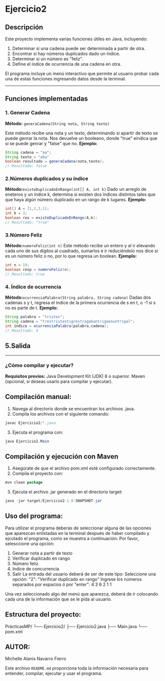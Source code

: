 # Ejercicio2

## Descripción

Este proyecto implementa varias funciones útiles en Java, incluyendo:

1. Determinar si una cadena puede ser determinada a partir de otra.
2. Encontrar si hay números duplicados dado un índice.
3. Determinar si un número es "feliz".
4. Define el índice de ocurrencia de una cadena en otra.

El programa incluye un menú interactivo que permite al usuario probar cada una de estas funciones ingresando datos desde la terminal.

---

## Funciones implementadas

### 1. Generar Cadena
**Método:** `generaCadena(String nota, String texto)`

Este método recibe una nota y un texto, determinando si apartir de texto se puede genrar la nota. Nos devuelve un booleano, donde "true" eindica que sí se puede genrar y "false" que no.
**Ejemplo:**
```java
String cadena = "aa";
String texto = "aba"
boolean resultado = generaCadena(nota,texto);
// Resultado: false
```
### 2.Números duplicados y su índice
**Método:**`existeDuplicadoEnRango(int[] A, int k)`
Dado un arreglo de eneteros y un índice k, determina si existen dos índices distintos tales que que
haya algún número duplicado en un rango de k lugares.
**Ejemplo:**
```java
int[] A = [1,2,3,1];
int k = 3;
boolean res = existeDuplicadoEnRango(A,k):
// Resultado: "true"
```
### 3.Número Feliz
**Método:**`numeroFeliz(int n)`
Este método recibe un entero y al ir elevando cada uno de sus dígitos al cuadrado, sumarlos e ir reduciéndolo nos dice si es un número feliz o no, por lo que regresa un boolean. 
**Ejemplo:**
```java
int n = 19;
boolean resp = numeroFeliz(n);
// Resultado: true
```
### 4. Índice de ocurrencia
**Método:**`ocurrenciaPalabra(String palabra, String cadena)`
Dadas dos cadenas s y t, regresa el índice de la primera ocurrencia de s en t, o -1 si s
no es parte de t.
**Ejemplo:**
```java
String palabra = "tristes";
String cadena = "trestristestigrestragabantrigoenuntrigal";
int índice = ocurrenciaPalabra(palabra,cadena);
// Resultado: 4
```
## 5.Salida
---

### ¿Cómo compilar y ejecutar?
**Requisitos previos:**
Java Development Kit (JDK) 8 o superior.
Maven (opcional, si deseas usarlo para compilar y ejecutar).

## Compilación manual:
1. Navega al directorio donde se encuentran los archivos .java.
2. Compila los archivos con el siguiente comando:
```java
javac Ejercicio2/*.java
```
3. Ejecuta el programa con:
```java
java Ejercicio2.Main
```
## Compilación y ejecución con Maven
1. Asegúrate de que el archivo pom.xml esté configurado correctamente.
2. Compila el proyecto con:
```java
mvn clean package
```
3. Ejecuta el archivo .jar generado en el directorio target:
```java
java -jar target/Ejercicio2-1.0-SNAPSHOT.jar
```
## Uso del programa:
Para utilizar el programa deberás de seleccionar alguna de las opciones que aparezcan enlistadas en la terminal después de haber compilado y ejcutado el programa, como se muestra a continuación:
Por favor, selesccione una opción:
1. Generar nota a partir de texto
2. Verificar duplicado en rango
3. Número feliz
4. Indice de concurrencia
5. Salir
La entrada del usuario deberá de ser de este tipo:
Seleccione una opción:
"2": "Verificar duplicado en rango"
Ingrese los números separados por espacios ó por "enter":
4 3 6 2 1 1

Una vez seleccionado algo del menú que aparezca, deberá de ir colocando cada una de la información que se le pida al usuario.

## Estructura del proyecto:
   PrácticasMP/
    └── Ejercicio2/
        ├── Ejercicio2.java
        ├── Main.java
        └── pom.xml

## AUTOR:
Michelle Alanis Navarro Fierro

Este archivo `README.md` proporciona toda la información necesaria para entender, compilar, ejecutar y usar el programa.
